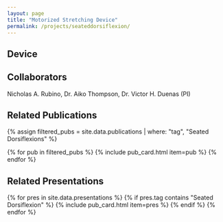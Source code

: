 ```yaml
---
layout: page
title: "Motorized Stretching Device"
permalink: /projects/seateddorsiflexion/
---
```


## Device

## Collaborators
Nicholas A. Rubino, Dr. Aiko Thompson, Dr. Victor H. Duenas (PI)

## Related Publications

{% assign filtered_pubs = site.data.publications | where: "tag", "Seated Dorsiflexions" %}

{% for pub in filtered_pubs %}
  {% include pub_card.html item=pub %}
{% endfor %}

## Related Presentations

{% for pres in site.data.presentations %}
  {% if pres.tag contains "Seated Dorsiflexion" %}
    {% include pub_card.html item=pres %}
  {% endif %}
{% endfor %}
